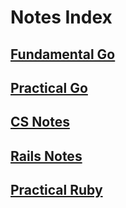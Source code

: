# Notes Index
## [Fundamental Go](Fundamental_Go.md)
## [Practical Go](Practical_Go.md)
## [CS Notes](CSNotes.md)
## [Rails Notes](RailsNotes.md)
## [Practical Ruby](Practical_Ruby.md)
